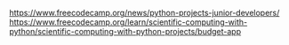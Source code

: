 https://www.freecodecamp.org/news/python-projects-junior-developers/
https://www.freecodecamp.org/learn/scientific-computing-with-python/scientific-computing-with-python-projects/budget-app
